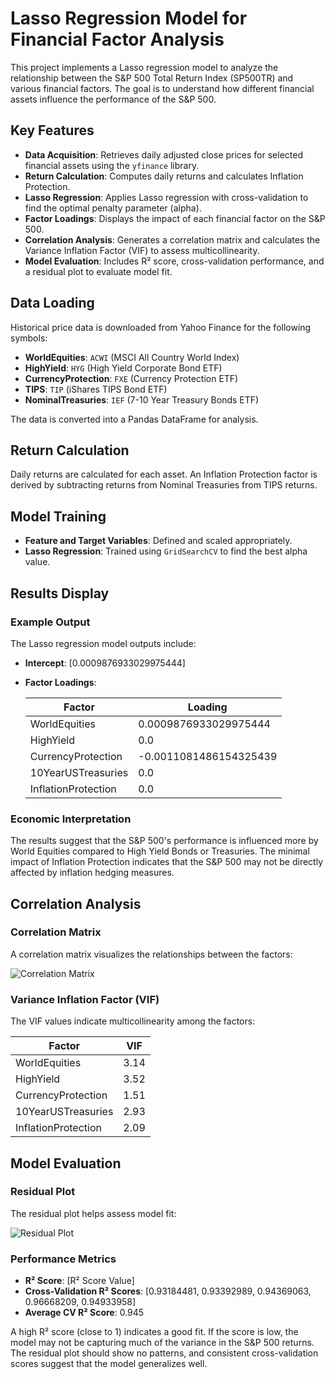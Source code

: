 # Lasso Regression Model for Financial Factor Analysis

This project implements a Lasso regression model to analyze the relationship between the S&P 500 Total Return Index (SP500TR) and various financial factors. The goal is to understand how different financial assets influence the performance of the S&P 500.

## Key Features

- **Data Acquisition**: Retrieves daily adjusted close prices for selected financial assets using the `yfinance` library.
- **Return Calculation**: Computes daily returns and calculates Inflation Protection.
- **Lasso Regression**: Applies Lasso regression with cross-validation to find the optimal penalty parameter (alpha).
- **Factor Loadings**: Displays the impact of each financial factor on the S&P 500.
- **Correlation Analysis**: Generates a correlation matrix and calculates the Variance Inflation Factor (VIF) to assess multicollinearity.
- **Model Evaluation**: Includes R² score, cross-validation performance, and a residual plot to evaluate model fit.

## Data Loading

Historical price data is downloaded from Yahoo Finance for the following symbols:

- **WorldEquities**: `ACWI` (MSCI All Country World Index)
- **HighYield**: `HYG` (High Yield Corporate Bond ETF)
- **CurrencyProtection**: `FXE` (Currency Protection ETF)
- **TIPS**: `TIP` (iShares TIPS Bond ETF)
- **NominalTreasuries**: `IEF` (7-10 Year Treasury Bonds ETF)

The data is converted into a Pandas DataFrame for analysis.

## Return Calculation

Daily returns are calculated for each asset. An Inflation Protection factor is derived by subtracting returns from Nominal Treasuries from TIPS returns.

## Model Training

- **Feature and Target Variables**: Defined and scaled appropriately.
- **Lasso Regression**: Trained using `GridSearchCV` to find the best alpha value.

## Results Display

### Example Output

The Lasso regression model outputs include:

- **Intercept**: [0.0009876933029975444]
- **Factor Loadings**:

    | Factor                 | Loading                       |
    |------------------------|-------------------------------|
    | WorldEquities          | 0.0009876933029975444         |
    | HighYield              | 0.0                           |
    | CurrencyProtection     | -0.0011081486154325439        |
    | 10YearUSTreasuries     | 0.0                           |
    | InflationProtection    | 0.0                           |

### Economic Interpretation

The results suggest that the S&P 500's performance is influenced more by World Equities compared to High Yield Bonds or Treasuries. The minimal impact of Inflation Protection indicates that the S&P 500 may not be directly affected by inflation hedging measures.

## Correlation Analysis

### Correlation Matrix

A correlation matrix visualizes the relationships between the factors:

![Correlation Matrix](path_to_correlation_matrix_image.png)

### Variance Inflation Factor (VIF)

The VIF values indicate multicollinearity among the factors:

| Factor                | VIF       |
|-----------------------|-----------|
| WorldEquities         | 3.14      |
| HighYield             | 3.52      |
| CurrencyProtection    | 1.51      |
| 10YearUSTreasuries    | 2.93      |
| InflationProtection   | 2.09      |

## Model Evaluation

### Residual Plot

The residual plot helps assess model fit:

![Residual Plot](path_to_residual_plot.png)

### Performance Metrics

- **R² Score**: [R² Score Value]
- **Cross-Validation R² Scores**: [0.93184481, 0.93392989, 0.94369063, 0.96668209, 0.94933958]
- **Average CV R² Score**: 0.945

A high R² score (close to 1) indicates a good fit. If the score is low, the model may not be capturing much of the variance in the S&P 500 returns. The residual plot should show no patterns, and consistent cross-validation scores suggest that the model generalizes well.
